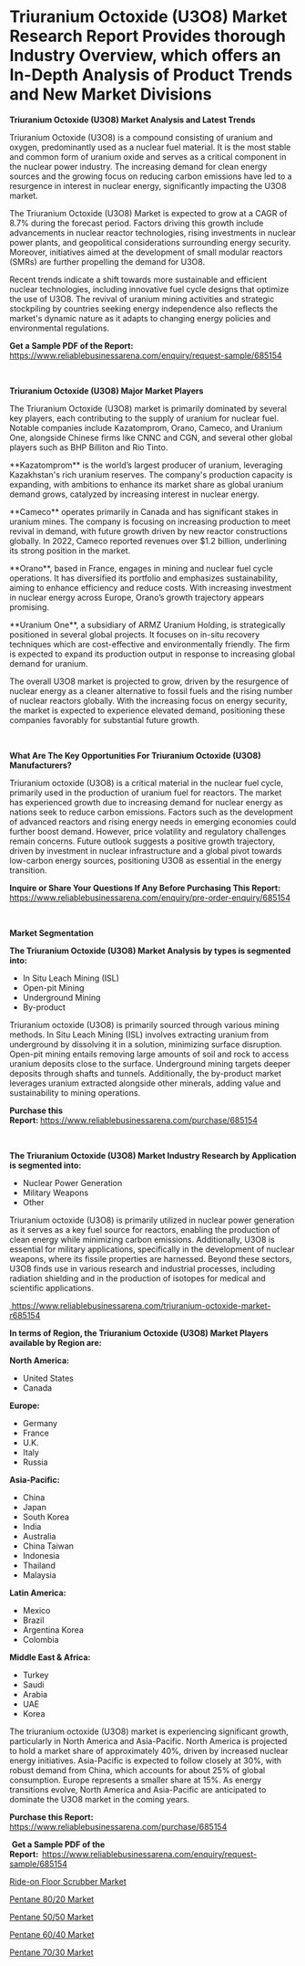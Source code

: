 <p><h1>Triuranium Octoxide (U3O8) Market Research Report Provides thorough Industry Overview, which offers an In-Depth Analysis of Product Trends and New Market Divisions</h1></p><p><strong>Triuranium Octoxide (U3O8) Market Analysis and Latest Trends</strong></p>
<p><p>Triuranium Octoxide (U3O8) is a compound consisting of uranium and oxygen, predominantly used as a nuclear fuel material. It is the most stable and common form of uranium oxide and serves as a critical component in the nuclear power industry. The increasing demand for clean energy sources and the growing focus on reducing carbon emissions have led to a resurgence in interest in nuclear energy, significantly impacting the U3O8 market.</p><p>The Triuranium Octoxide (U3O8) Market is expected to grow at a CAGR of 8.7% during the forecast period. Factors driving this growth include advancements in nuclear reactor technologies, rising investments in nuclear power plants, and geopolitical considerations surrounding energy security. Moreover, initiatives aimed at the development of small modular reactors (SMRs) are further propelling the demand for U3O8.</p><p>Recent trends indicate a shift towards more sustainable and efficient nuclear technologies, including innovative fuel cycle designs that optimize the use of U3O8. The revival of uranium mining activities and strategic stockpiling by countries seeking energy independence also reflects the market's dynamic nature as it adapts to changing energy policies and environmental regulations.</p></p>
<p><strong>Get a Sample PDF of the Report:&nbsp;</strong> <a href="https://www.reliablebusinessarena.com/enquiry/request-sample/685154?utm_campaign=1943&utm_medium=2&utm_source=Github&utm_content=ia&utm_term=08012025&utm_id=triuranium-octoxide-u3o8">https://www.reliablebusinessarena.com/enquiry/request-sample/685154</a></p>
<p>&nbsp;</p>
<p><strong>Triuranium Octoxide (U3O8) Major Market Players</strong></p>
<p><p>The Triuranium Octoxide (U3O8) market is primarily dominated by several key players, each contributing to the supply of uranium for nuclear fuel. Notable companies include Kazatomprom, Orano, Cameco, and Uranium One, alongside Chinese firms like CNNC and CGN, and several other global players such as BHP Billiton and Rio Tinto.</p><p>**Kazatomprom** is the world’s largest producer of uranium, leveraging Kazakhstan's rich uranium reserves. The company's production capacity is expanding, with ambitions to enhance its market share as global uranium demand grows, catalyzed by increasing interest in nuclear energy.</p><p>**Cameco** operates primarily in Canada and has significant stakes in uranium mines. The company is focusing on increasing production to meet revival in demand, with future growth driven by new reactor constructions globally. In 2022, Cameco reported revenues over $1.2 billion, underlining its strong position in the market.</p><p>**Orano**, based in France, engages in mining and nuclear fuel cycle operations. It has diversified its portfolio and emphasizes sustainability, aiming to enhance efficiency and reduce costs. With increasing investment in nuclear energy across Europe, Orano’s growth trajectory appears promising.</p><p>**Uranium One**, a subsidiary of ARMZ Uranium Holding, is strategically positioned in several global projects. It focuses on in-situ recovery techniques which are cost-effective and environmentally friendly. The firm is expected to expand its production output in response to increasing global demand for uranium.</p><p>The overall U3O8 market is projected to grow, driven by the resurgence of nuclear energy as a cleaner alternative to fossil fuels and the rising number of nuclear reactors globally. With the increasing focus on energy security, the market is expected to experience elevated demand, positioning these companies favorably for substantial future growth.</p></p>
<p>&nbsp;</p>
<p><strong>What Are The Key Opportunities For Triuranium Octoxide (U3O8) Manufacturers?</strong></p>
<p><p>Triuranium octoxide (U3O8) is a critical material in the nuclear fuel cycle, primarily used in the production of uranium fuel for reactors. The market has experienced growth due to increasing demand for nuclear energy as nations seek to reduce carbon emissions. Factors such as the development of advanced reactors and rising energy needs in emerging economies could further boost demand. However, price volatility and regulatory challenges remain concerns. Future outlook suggests a positive growth trajectory, driven by investment in nuclear infrastructure and a global pivot towards low-carbon energy sources, positioning U3O8 as essential in the energy transition.</p></p>
<p><strong>Inquire or Share Your Questions If Any Before Purchasing This Report:</strong> <a href="https://www.reliablebusinessarena.com/enquiry/pre-order-enquiry/685154?utm_campaign=1943&utm_medium=2&utm_source=Github&utm_content=ia&utm_term=08012025&utm_id=triuranium-octoxide-u3o8">https://www.reliablebusinessarena.com/enquiry/pre-order-enquiry/685154</a></p>
<p>&nbsp;</p>
<p><strong>Market Segmentation</strong></p>
<p><strong>The Triuranium Octoxide (U3O8) Market Analysis by types is segmented into:</strong></p>
<p><ul><li>In Situ Leach Mining (ISL)</li><li>Open-pit Mining</li><li>Underground Mining</li><li>By-product</li></ul></p>
<p><p>Triuranium octoxide (U3O8) is primarily sourced through various mining methods. In Situ Leach Mining (ISL) involves extracting uranium from underground by dissolving it in a solution, minimizing surface disruption. Open-pit mining entails removing large amounts of soil and rock to access uranium deposits close to the surface. Underground mining targets deeper deposits through shafts and tunnels. Additionally, the by-product market leverages uranium extracted alongside other minerals, adding value and sustainability to mining operations.</p></p>
<p><strong>Purchase this Report:&nbsp;</strong><a href="https://www.reliablebusinessarena.com/purchase/685154?utm_campaign=1943&utm_medium=2&utm_source=Github&utm_content=ia&utm_term=08012025&utm_id=triuranium-octoxide-u3o8">https://www.reliablebusinessarena.com/purchase/685154</a></p>
<p>&nbsp;</p>
<p><strong>The Triuranium Octoxide (U3O8) Market Industry Research by Application is segmented into:</strong></p>
<p><ul><li>Nuclear Power Generation</li><li>Military Weapons</li><li>Other</li></ul></p>
<p><p>Triuranium octoxide (U3O8) is primarily utilized in nuclear power generation as it serves as a key fuel source for reactors, enabling the production of clean energy while minimizing carbon emissions. Additionally, U3O8 is essential for military applications, specifically in the development of nuclear weapons, where its fissile properties are harnessed. Beyond these sectors, U3O8 finds use in various research and industrial processes, including radiation shielding and in the production of isotopes for medical and scientific applications.</p></p>
<p><a href="https://www.reliablebusinessarena.com/triuranium-octoxide-market-r685154?utm_campaign=1943&utm_medium=2&utm_source=Github&utm_content=ia&utm_term=08012025&utm_id=triuranium-octoxide-u3o8">&nbsp;https://www.reliablebusinessarena.com/triuranium-octoxide-market-r685154</a></p>
<p><strong>In terms of Region, the Triuranium Octoxide (U3O8) Market Players available by Region are:</strong></p>
<p>
    <p> <strong> North America: </strong>
        <ul>
            <li>United States</li>
            <li>Canada</li>
        </ul>
        </p> 
    <p> <strong> Europe: </strong>
        <ul>
            <li>Germany</li>
            <li>France</li>
            <li>U.K.</li>
            <li>Italy</li>
            <li>Russia</li>
        </ul>
        </p> 
    <p> <strong> Asia-Pacific: </strong>
        <ul>
            <li>China</li>
            <li>Japan</li>
            <li>South Korea</li>
            <li>India</li>
            <li>Australia</li>
            <li>China Taiwan</li>
            <li>Indonesia</li>
            <li>Thailand</li>
            <li>Malaysia</li>
        </ul>
        </p> 
    <p> <strong> Latin America: </strong>
        <ul>
            <li>Mexico</li>
            <li>Brazil</li>
            <li>Argentina Korea</li>
            <li>Colombia</li>
        </ul>
        </p> 
    <p> <strong> Middle East & Africa: </strong>
        <ul>
            <li>Turkey</li>
            <li>Saudi</li>
            <li>Arabia</li>
            <li>UAE</li>
            <li>Korea</li>
        </ul>
    </p>
    </p>
<p><p>The triuranium octoxide (U3O8) market is experiencing significant growth, particularly in North America and Asia-Pacific. North America is projected to hold a market share of approximately 40%, driven by increased nuclear energy initiatives. Asia-Pacific is expected to follow closely at 30%, with robust demand from China, which accounts for about 25% of global consumption. Europe represents a smaller share at 15%. As energy transitions evolve, North America and Asia-Pacific are anticipated to dominate the U3O8 market in the coming years.</p></p>
<p><strong>Purchase this Report: </strong><a href="https://www.reliablebusinessarena.com/purchase/685154?utm_campaign=1943&utm_medium=2&utm_source=Github&utm_content=ia&utm_term=08012025&utm_id=triuranium-octoxide-u3o8">https://www.reliablebusinessarena.com/purchase/685154</a></p>
<p>&nbsp;<strong>Get a Sample PDF of the Report:&nbsp;&nbsp;</strong><a href="https://www.reliablebusinessarena.com/enquiry/request-sample/685154?utm_campaign=1943&utm_medium=2&utm_source=Github&utm_content=ia&utm_term=08012025&utm_id=triuranium-octoxide-u3o8">https://www.reliablebusinessarena.com/enquiry/request-sample/685154</a></p>
<p><strong></strong></p>
<p><p><a href="https://www.linkedin.com/pulse/ride-on-floor-scrubber-market-global-trends-forecast-2025-2032-pee9f?utm_campaign=1943&utm_medium=2&utm_source=Github&utm_content=ia&utm_term=08012025&utm_id=triuranium-octoxide-u3o8">Ride-on Floor Scrubber Market</a></p><p><a href="https://www.linkedin.com/pulse/detailed-pentane-8020-market-report-projected-6-cagr-growth-key-revenue-skzle?utm_campaign=1943&utm_medium=2&utm_source=Github&utm_content=ia&utm_term=08012025&utm_id=triuranium-octoxide-u3o8">Pentane 80/20 Market</a></p><p><a href="https://www.linkedin.com/pulse/pentane-5050-market-size-trends-opportunities-challenges-period-2025-2032-wjmyc?utm_campaign=1943&utm_medium=2&utm_source=Github&utm_content=ia&utm_term=08012025&utm_id=triuranium-octoxide-u3o8">Pentane 50/50 Market</a></p><p><a href="https://www.linkedin.com/pulse/growth-opportunities-challenges-pentane-6040-market-projected-139-cagr-dfffc?utm_campaign=1943&utm_medium=2&utm_source=Github&utm_content=ia&utm_term=08012025&utm_id=triuranium-octoxide-u3o8">Pentane 60/40 Market</a></p><p><a href="https://www.linkedin.com/pulse/mapping-pentane-7030-market-trends-challenges-breakthroughs-2025-2032-wj7ge?utm_campaign=1943&utm_medium=2&utm_source=Github&utm_content=ia&utm_term=08012025&utm_id=triuranium-octoxide-u3o8">Pentane 70/30 Market</a></p></p>